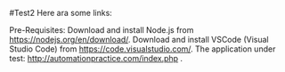 #Test2
Here ara some links:


Pre-Requisites:
Download and install Node.js from https://nodejs.org/en/download/.
Download and install VSCode (Visual Studio Code) from https://code.visualstudio.com/.
The application under test: http://automationpractice.com/index.php .
